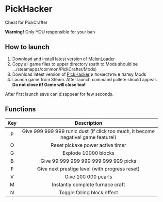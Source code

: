# PickHacker

Cheat for PickCrafter

**Warning!** Only YOU responsible for your ban

## How to launch
1. Download and install latest version of [MelonLoader](https://github.com/LavaGang/MelonLoader/releases/latest)
2. Copy all game files to upper directory (path to Mods should be .../steamapps/common/PickCrafter/Mods)
3. Download latest version of [PickHacker](https://github.com/NexSqaud/PickHacker/releases/latest) и поместить в папку Mods
4. Launch game from Steam. After launch command pallete should appear. **Do not close it! Game will close too!**

After first launch save can disappear for few seconds.

## Functions

|Key|Description|
|:---:|:---:|
|P|Give 999 999 999 runic dust (if click too much, it become negative! game feature!)|
|O|Reset pickaxe power active timer|
|G|Explode 10000 blocks|
|B|Give 99 999 999 999 999 999 999 picks||
|F|Give next prestige level (with progress reset)|
|V|Give 100 000 pearls|
|M|Instantly complete furnace craft|
|N|Toggle falling block effect|
